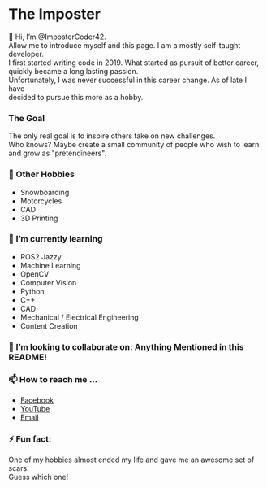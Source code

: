 # The Imposter

👋 Hi, I’m @ImposterCoder42.\
Allow me to introduce myself and this page.  I am a mostly self-taught developer.\
I first started writing code in 2019.  What started as pursuit of better career,\
quickly became a long lasting passion.\
Unfortunately, I was never successful in this career change.  As of late I have\
decided to pursue this more as a hobby.

### The Goal
The only real goal is to inspire others take on new challenges.\
Who knows? Maybe create a small community of people who wish to learn\
and grow as "pretendineers".

### 👀 Other Hobbies
- Snowboarding
- Motorcycles
- CAD
- 3D Printing
  
### 🌱 I’m currently learning
- ROS2 Jazzy
- Machine Learning
- OpenCV
- Computer Vision
- Python
- C++
- CAD
- Mechanical / Electrical Engineering
- Content Creation


### 💞️ I’m looking to collaborate on: Anything Mentioned in this README!

### 📫 How to reach me ...
- [Facebook](https://www.facebook.com/profile.php?id=61572063824853)
- [YouTube](https://www.youtube.com/@impostercoding)
- [Email](mailto:garyd@legendgary.com)

### ⚡ Fun fact: 
One of my hobbies almost ended my life and gave me an awesome set of scars.\
Guess which one!

<!---
ImposterCoder42/ImposterCoder42 is a ✨ special ✨ repository because its `README.md` (this file) appears on your GitHub profile.
You can click the Preview link to take a look at your changes.
--->
